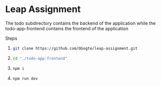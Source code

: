 # Leap Assignment

The todo subdirectory contains the backend of the application while the todo-app-frontend contains the frontend of the application

Steps

1. ```bash
   git clone https://github.com/OGogte/leap-assignment.git
   ```
2. ```bash
   cd "./todo-app-frontend"
   ```
3. ```bash
   npm i
   ```
4. ```bash
   npm run dev
   ```
